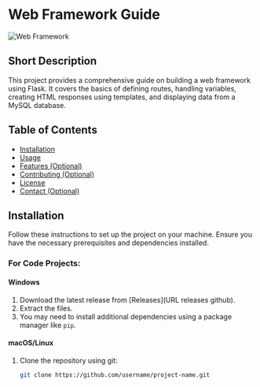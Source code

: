 # Web Framework Guide

![Web Framework](https://img.shields.io/badge/Web%20Framework-Flask-blue)

## Short Description
This project provides a comprehensive guide on building a web framework using Flask. It covers the basics of defining routes, handling variables, creating HTML responses using templates, and displaying data from a MySQL database.

## Table of Contents
- [Installation](#installation)
- [Usage](#usage)
- [Features (Optional)](#features-optional)
- [Contributing (Optional)](#contributing-optional)
- [License](#license)
- [Contact (Optional)](#contact)

## Installation
Follow these instructions to set up the project on your machine. Ensure you have the necessary prerequisites and dependencies installed.

### For Code Projects:
#### Windows
1. Download the latest release from [Releases](URL releases github).
2. Extract the files.
3. You may need to install additional dependencies using a package manager like `pip`.

#### macOS/Linux
1. Clone the repository using git:
   ```bash
   git clone https://github.com/username/project-name.git
